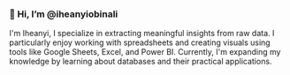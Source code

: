 ### 👋 Hi, I’m @iheanyiobinali

I'm Iheanyi, I specialize in extracting meaningful insights from raw data. I particularly enjoy working with spreadsheets and creating visuals using tools like Google Sheets, Excel, and Power BI. Currently, I'm expanding my knowledge by learning about databases and their practical applications.
